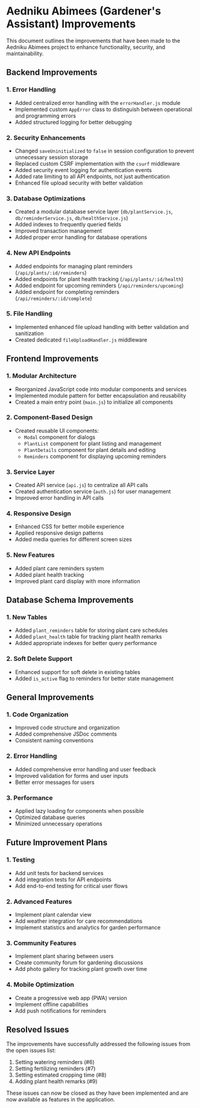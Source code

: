 # Aedniku Abimees (Gardener's Assistant) Improvements

This document outlines the improvements that have been made to the Aedniku Abimees project to enhance functionality, security, and maintainability.

## Backend Improvements

### 1. Error Handling
- Added centralized error handling with the `errorHandler.js` module
- Implemented custom `AppError` class to distinguish between operational and programming errors
- Added structured logging for better debugging

### 2. Security Enhancements
- Changed `saveUninitialized` to `false` in session configuration to prevent unnecessary session storage
- Replaced custom CSRF implementation with the `csurf` middleware
- Added security event logging for authentication events
- Added rate limiting to all API endpoints, not just authentication
- Enhanced file upload security with better validation

### 3. Database Optimizations
- Created a modular database service layer (`db/plantService.js`, `db/reminderService.js`, `db/healthService.js`)
- Added indexes to frequently queried fields
- Improved transaction management
- Added proper error handling for database operations

### 4. New API Endpoints
- Added endpoints for managing plant reminders (`/api/plants/:id/reminders`)
- Added endpoints for plant health tracking (`/api/plants/:id/health`)
- Added endpoint for upcoming reminders (`/api/reminders/upcoming`)
- Added endpoint for completing reminders (`/api/reminders/:id/complete`)

### 5. File Handling
- Implemented enhanced file upload handling with better validation and sanitization
- Created dedicated `fileUploadHandler.js` middleware

## Frontend Improvements

### 1. Modular Architecture
- Reorganized JavaScript code into modular components and services
- Implemented module pattern for better encapsulation and reusability
- Created a main entry point (`main.js`) to initialize all components

### 2. Component-Based Design
- Created reusable UI components:
  - `Modal` component for dialogs
  - `PlantList` component for plant listing and management
  - `PlantDetails` component for plant details and editing
  - `Reminders` component for displaying upcoming reminders

### 3. Service Layer
- Created API service (`api.js`) to centralize all API calls
- Created authentication service (`auth.js`) for user management
- Improved error handling in API calls

### 4. Responsive Design
- Enhanced CSS for better mobile experience
- Applied responsive design patterns
- Added media queries for different screen sizes

### 5. New Features
- Added plant care reminders system
- Added plant health tracking
- Improved plant card display with more information

## Database Schema Improvements

### 1. New Tables
- Added `plant_reminders` table for storing plant care schedules
- Added `plant_health` table for tracking plant health remarks
- Added appropriate indexes for better query performance

### 2. Soft Delete Support
- Enhanced support for soft delete in existing tables
- Added `is_active` flag to reminders for better state management

## General Improvements

### 1. Code Organization
- Improved code structure and organization
- Added comprehensive JSDoc comments
- Consistent naming conventions

### 2. Error Handling
- Added comprehensive error handling and user feedback
- Improved validation for forms and user inputs
- Better error messages for users

### 3. Performance
- Applied lazy loading for components when possible
- Optimized database queries
- Minimized unnecessary operations

## Future Improvement Plans

### 1. Testing
- Add unit tests for backend services
- Add integration tests for API endpoints
- Add end-to-end testing for critical user flows

### 2. Advanced Features
- Implement plant calendar view
- Add weather integration for care recommendations
- Implement statistics and analytics for garden performance

### 3. Community Features
- Implement plant sharing between users
- Create community forum for gardening discussions
- Add photo gallery for tracking plant growth over time

### 4. Mobile Optimization
- Create a progressive web app (PWA) version
- Implement offline capabilities
- Add push notifications for reminders

## Resolved Issues

The improvements have successfully addressed the following issues from the open issues list:

1. Setting watering reminders (#6)
2. Setting fertilizing reminders (#7)
3. Setting estimated cropping time (#8)
4. Adding plant health remarks (#9)

These issues can now be closed as they have been implemented and are now available as features in the application.
